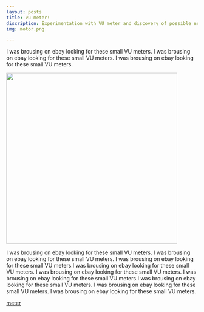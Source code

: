 ```yaml
---
layout: posts
title: vu meter!
discription: Experimentation with VU meter and discovery of possible new family
img: motor.png

---
```




I was brousing on ebay looking for these small VU meters.
I was brousing on ebay looking for these small VU meters.
I was brousing on ebay looking for these small VU meters.


<img src="{{site.bseurl}}/assets/img/bugs/bluewhale/bluewhale.png" width="450"/>

I was brousing on ebay looking for these small VU meters.
I was brousing on ebay looking for these small VU meters.
I was brousing on ebay looking for these small VU meters.I was brousing on ebay looking for these small VU meters.
I was brousing on ebay looking for these small VU meters.
I was brousing on ebay looking for these small VU meters.I was brousing on ebay looking for these small VU meters.
I was brousing on ebay looking for these small VU meters.
I was brousing on ebay looking for these small VU meters.

<a href="https://www.ebay.com/sch/i.html?_from=R40&_trksid=m570.l1313&_nkw=vumeter+lot&_sacat=0&LH_TitleDesc=0&_odkw=meter+lot&_osacat=0&LH_TitleDesc=0">meter</a>